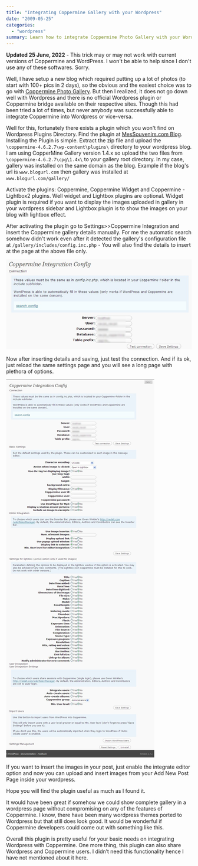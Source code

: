 ```yaml
---
title: "Integrating Coppermine Gallery with your Wordpress"
date: "2009-05-25"
categories: 
  - "wordpress"
summary: Learn how to integrate Coppermine Photo Gallery with your WordPress blog.
---
```


**Updated 25 June, 2022** - This trick may or may not work with current versions of Coppermine and WordPress. I won't be able to help since I don't use any of these softwares. Sorry.

Well, I have setup a new blog which required putting up a lot of photos (to start with 100+ pics in 2 days), so the obvious and the easiest choice was to go with [Coppermine Photo Gallery](https://coppermine-gallery.net/). But then I realized, it does not go down well with Wordpress and there is no official Wordpress plugin or Coppermine bridge available on their respective sites. Though this had been tried a lot of times, but never anybody was successfully able to integrate Coppermine into Wordpress or vice-versa.

Well for this, fortunately there exists a plugin which you won't find on Wordpress Plugins Directory. Find the plugin at [MesSouvenirs.com Blog](https://messouvenirs.net/blog/2008/12/21/coppermine-integration-2/). Installing the Plugin is simple. Extract the zip file and upload the `\coppermine-4.6.2.7\wp-content\plugins\` directory to your wordpress blog. I am using CopperMine Gallery version 1.4.x so upload the two files from `\coppermine-4.6.2.7\cpg\1.4x\` to your gallery root directory. In my case, gallery was installed on the same domain as the blog. Example if the blog's url is `www.blogurl.com` then gallery was installed at `www.blogurl.com/gallery/`

Activate the plugins: Coppermine, Coppermine Widget and Coppermine - Lightbox2 plugins. Well widget and Lightbox plugins are optional. Widget plugin is required if you want to display the images uploaded in gallery in your wordpress sidebar and Lightbox plugin is to show the images on your blog with lightbox effect.

After activating the plugin go to Settings>>Coppermine Integration and insert the Coppermine gallery details manually. For me the automatic search somehow didn't work even after it detected the gallery's configuration file at `/gallery/includes/config.inc.php` - You will also find the details to insert at the page at the above file only.

![Configuring Coppermine Details](images/coppermine_connection.jpg#center "Configuring Coppermine Details")

Now after inserting details and saving, just test the connection. And if its ok, just reload the same settings page and you will see a long page with plethora of options.

[![Coppermine Plugin Page](images/coppermine_integration.jpg#center "Coppermine Plugin Page - Click to View the full image")](images/coppermine_integration.jpg)

If you want to insert the images in your post, just enable the integrate editor option and now you can upload and insert images from your Add New Post Page inside your wordpress.

Hope you will find the plugin useful as much as I found it.

It would have been great if somehow we could show complete gallery in a wordpress page without compromising on any of the features of Coppermine. I know, there have been many wordpress themes ported to Wordpress but that still does look good. It would be wonderful if Coppermine developers could come out with something like this.

Overall this plugin is pretty useful for your basic needs on integrating Wordpress with Coppermine. One more thing, this plugin can also share Wordpress and Coppermine users. I didn’t need this functionality hence I have not mentioned about it here.
